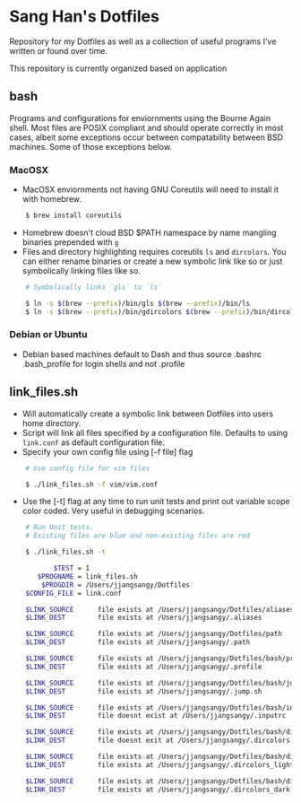 Sang Han's Dotfiles
====================

Repository for my Dotfiles as well as a collection of
useful programs I've written or found
over time.

This repository is currently organized based on application

bash
----
Programs and configurations for enviornments using the Bourne Again
shell. Most files are POSIX compliant and should operate correctly
in most cases, albeit some exceptions occur between compatability
between BSD machines. Some of those exceptions below.

### MacOSX

* MacOSX enviornments not having GNU Coreutils will need to install it
  with homebrew.

``` bash
    $ brew install coreutils
```

* Homebrew doesn't cloud BSD $PATH namespace by name mangling
  binaries prepended with `g`
* Files and directory highlighting requires coreutils `ls` and `dircolors`.
  You can either rename binaries or create a new symbolic link like so
  or just symbolically linking files like so.

``` bash
    # Symbolically links `gls` to `ls`

    $ ln -s $(brew --prefix)/bin/gls $(brew --prefix)/bin/ls
    $ ln -s $(brew --prefix)/bin/gdircolors $(brew --prefix)/bin/dircolors
```

### Debian or Ubuntu

* Debian based machines default to Dash and thus source .bashrc
  .bash_profile for login shells and not .profile

link_files.sh
----------

* Will automatically create a symbolic link between Dotfiles
  into users home directory.
* Script will link all files specified by a configuration file.
  Defaults to using `link.conf` as default configuration file.
* Specify your own config file using [-f file] flag

``` bash
    # Use config file for vim files

    $ ./link_files.sh -f vim/vim.conf
```

* Use the [-t] flag at any time to run unit tests and print out
  variable scope color coded. Very useful in debugging scenarios.

``` bash
    # Run Unit tests.
    # Existing files are blue and non-existing files are red

    $ ./link_files.sh -t

           $TEST = 1
       $PROGNAME = link_files.sh
        $PROGDIR = /Users/jjangsangy/Dotfiles
    $CONFIG_FILE = link.conf

    $LINK_SOURCE      file exists at /Users/jjangsangy/Dotfiles/aliases
    $LINK_DEST        file exists at /Users/jjangsangy/.aliases

    $LINK_SOURCE      file exists at /Users/jjangsangy/Dotfiles/path
    $LINK_DEST        file exists at /Users/jjangsangy/.path

    $LINK_SOURCE      file exists at /Users/jjangsangy/Dotfiles/bash/profile
    $LINK_DEST        file exists at /Users/jjangsangy/.profile

    $LINK_SOURCE      file exists at /Users/jjangsangy/Dotfiles/bash/jump.sh
    $LINK_DEST        file exists at /Users/jjangsangy/.jump.sh

    $LINK_SOURCE      file exists at /Users/jjangsangy/Dotfiles/bash/inputrc
    $LINK_DEST        file doesnt exist at /Users/jjangsangy/.inputrc

    $LINK_SOURCE      file exists at /Users/jjangsangy/Dotfiles/bash/dircolors
    $LINK_DEST        file doesnt exit at /Users/jjangsangy/.dircolors

    $LINK_SOURCE      file exists at /Users/jjangsangy/Dotfiles/bash/dircolors_light
    $LINK_DEST        file exists at /Users/jjangsangy/.dircolors_light

    $LINK_SOURCE      file exists at /Users/jjangsangy/Dotfiles/bash/dircolors_dark
    $LINK_DEST        file exists at /Users/jjangsangy/.dircolors_dark
```
